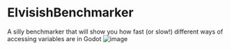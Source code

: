 # ElvisishBenchmarker
A silly benchmarker that will show you how fast (or slow!) different ways of accessing variables are in Godot
![image](https://github.com/elvisish/ElvisishBenchmarker/assets/16231628/6c630acf-d09b-48bc-b8da-2722070f65e6)
